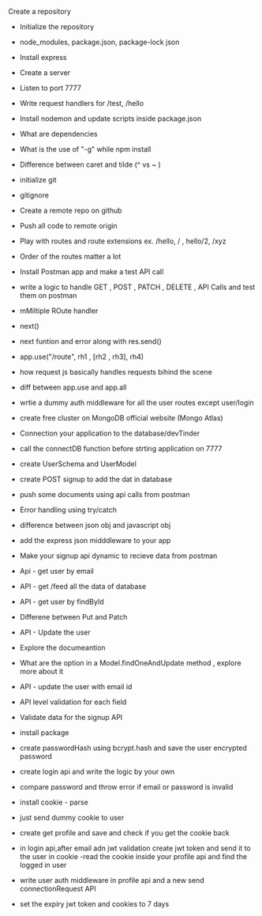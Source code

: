 Create a repository
- Initialize the repository
- node_modules, package.json, package-lock json
- Install express
- Create a server
- Listen to port 7777
- Write request handlers for /test, /hello
- Install nodemon and update scripts inside package.json
- What are dependencies
- What is the use of "-g" while npm install
- Difference between caret and tilde (^ vs ~ )



- initialize git
- gitignore
- Create a remote repo on github
- Push all code to remote origin
- Play with routes and route extensions ex. /hello, / , hello/2, /xyz
- Order of the routes matter a lot
- Install Postman app and make a test API call
- write a logic to handle GET , POST , PATCH , DELETE , API Calls and test them on postman

- mMiltiple ROute handler
- next()
- next funtion and error along with res.send()
- app.use("/route", rh1 , [rh2 , rh3], rh4)
- how request js basically  handles requests bihind the scene
- diff between app.use and app.all
- wrtie a dummy auth middleware for all the user routes except user/login

- create free cluster on MongoDB official website (Mongo Atlas)
- Connection your application to the database/devTinder
- call the connectDB function before strting application on 7777
- create UserSchema and UserModel
- create POST signup to add the dat in database
- push some documents using api calls from postman
- Error handling using try/catch

- difference between json obj and javascript obj
- add the express json midddleware to your app
- Make your signup api dynamic to recieve data from postman
- Api - get user by email
- API - get /feed all the data of database
- API - get user by findById
- Differene between Put and Patch
- API - Update the user
- Explore the documeantion
- What are the option in a Model.findOneAndUpdate method , explore more about it
- API - update the user with email id
- API level validation for each field

- Validate data for the signup API
- install package
- create passwordHash using bcrypt.hash and save the user encrypted password


- create login api and write the logic by your own
- compare password and throw error if email or password is invalid

- install cookie - parse
- just send dummy cookie to user
- create get profile and save and check if you get the cookie back
- in login api,after email adn jwt validation create jwt token and send it to the user in cookie
-read the cookie inside your profile api and find the logged in user

- write user auth middleware in profile api and a new send connectionRequest API
- set the expiry jwt token and cookies to 7 days